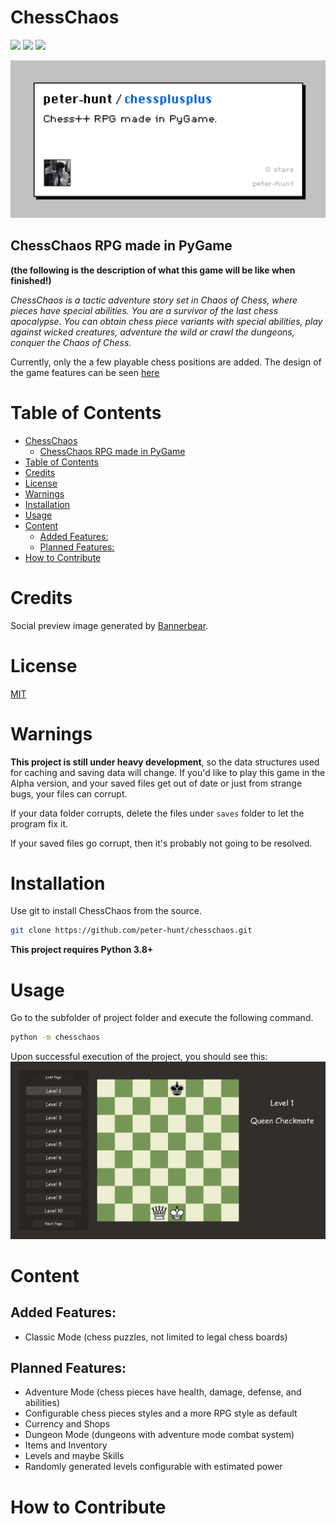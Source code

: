 # ChessChaos

![](https://img.shields.io/github/repo-size/peter-hunt/chesschaos)
![](https://img.shields.io/github/license/peter-hunt/chesschaos)
![](https://img.shields.io/github/issues/peter-hunt/chesschaos)

![](images/social-preview.jpg)

## ChessChaos RPG made in PyGame

**(the following is the description of what this game will be like when finished!)**

_ChessChaos is a tactic adventure story set in Chaos of Chess, where pieces have special abilities. You are a survivor of the last chess apocalypse. You can obtain chess piece variants with special abilities, play against wicked creatures, adventure the wild or crawl the dungeons, conquer the Chaos of Chess._

Currently, only the a few playable chess positions are added. The design of the game features can be seen [here](./design.md)

# Table of Contents
- [ChessChaos](#chesschaos)
  - [ChessChaos RPG made in PyGame](#chesschaos-rpg-made-in-pygame)
- [Table of Contents](#table-of-contents)
- [Credits](#credits)
- [License](#license)
- [Warnings](#warnings)
- [Installation](#installation)
- [Usage](#usage)
- [Content](#content)
  - [Added Features:](#added-features)
  - [Planned Features:](#planned-features)
- [How to Contribute](#how-to-contribute)
# Credits

Social preview image generated by [Bannerbear](https://bannerbear.com).

# License

[MIT](LICENSE.txt)

# Warnings

**This project is still under heavy development**, so the data structures used for caching and saving data will change. If you'd like to play this game in the Alpha version, and your saved files get out of date or just from strange bugs, your files can corrupt.

If your data folder corrupts, delete the files under `saves` folder to let the program fix it.

If your saved files go corrupt, then it's probably not going to be resolved.

# Installation

Use git to install ChessChaos from the source.

```bash
git clone https://github.com/peter-hunt/chesschaos.git
```

**This project requires Python 3.8+**

# Usage

Go to the subfolder of project folder and execute the following command.

```bash
python -m chesschaos
```

Upon successful execution of the project, you should see this: ![](images/launch.png)

# Content

## Added Features:

- Classic Mode (chess puzzles, not limited to legal chess boards)

## Planned Features:

- Adventure Mode (chess pieces have health, damage, defense, and abilities)
- Configurable chess pieces styles and a more RPG style as default
- Currency and Shops
- Dungeon Mode (dungeons with adventure mode combat system)
- Items and Inventory
- Levels and maybe Skills
- Randomly generated levels configurable with estimated power

# How to Contribute


